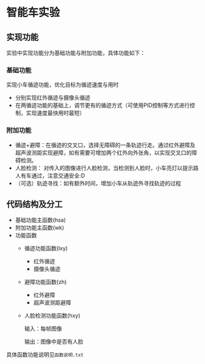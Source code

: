 # 智能车实验
## 实现功能
实验中实现功能分为基础功能与附加功能，具体功能如下：
### 基础功能
实现小车循迹功能，优化目标为循迹速度与用时
+ 分别实现红外循迹与摄像头循迹
+ 在两循迹功能的基础上，调节更有的循迹方式（可使用PID控制等方式进行控制，实现速度最快用时最短）
### 附加功能
+ 循迹+避障：在循迹的交叉口，选择无障碍的一条轨迹行走。通过红外避障及超声波测距实现避障，如有需要可增加两个红外向外张角，以实现交叉口的障碍检测。
+ 人脸检测： 对传入的图像进行人脸检测，当检测到人脸时，小车亮灯以提示路人有车通过，注意交通安全:D
+ （可选）轨迹寻找：如有额外时间，增加小车从轨迹外寻找轨迹的过程
## 代码结构及分工
+ 基础功能主函数(hsa)
+ 附加功能主函数(wk)
+ 功能函数
    + 循迹功能函数(lxy)
        + 红外循迹
        + 摄像头循迹
    + 避障功能函数(zh)
        + 红外避障
        + 超声波测距避障
    + 人脸检测功能函数(hxy)
        
        输入：每帧图像
      
        输出：图像中是否有人脸
    
具体函数功能说明见`函数说明.txt`
    
